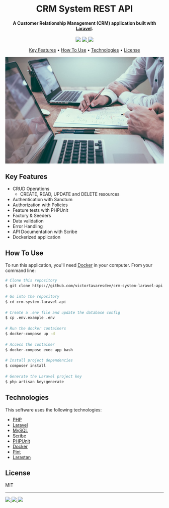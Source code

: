 <h1 align="center">CRM System REST API</h1>

<h4 align="center">A Customer Relationship Management (CRM) application built with <a href="https://laravel.com/" target="_blank">Laravel</a>.</h4>

<p align="center">
  <a href="https://www.php.net"><img src="https://img.shields.io/badge/PHP-777BB4?style=for-the-badge&logo=php&logoColor=white"></a>
  <a href="https://laravel.com">
      <img src="https://img.shields.io/badge/Laravel-FF2D20?style=for-the-badge&logo=laravel&logoColor=white">
  </a>
  <a href="https://www.mysql.com">
    <img src="https://img.shields.io/badge/MySQL-005C84?style=for-the-badge&logo=mysql&logoColor=white" >
  </a>
</p>

<p align="center">
  <a href="#key-features">Key Features</a> •
  <a href="#how-to-use">How To Use</a> •
  <a href="#technologies">Technologies</a> •
  <a href="#license">License</a>
</p>

<img src="https://github.com/victortavaresdev/victortavaresdev/blob/main/crm.jpg" alt="crm system" align="center"/>

## Key Features

-   CRUD Operations
    -   CREATE, READ, UPDATE and DELETE resources
-   Authentication with Sanctum
-   Authorization with Policies
-   Feature tests with PHPUnit
-   Factory & Seeders
-   Data validation
-   Error Handling
-   API Documentation with Scribe
-   Dockerized application

## How To Use

To run this application, you'll need [Docker](https://www.docker.com) in your computer. From your command line:

```bash
# Clone this repository
$ git clone https://github.com/victortavaresdev/crm-system-laravel-api.git

# Go into the repository
$ cd crm-system-laravel-api

# Create a .env file and update the database config
$ cp .env.example .env

# Run the docker containers
$ docker-compose up -d

# Access the container
$ docker-compose exec app bash

# Install project dependencies
$ composer install

# Generate the Laravel project key
$ php artisan key:generate
```

## Technologies

This software uses the following technologies:

-   [PHP](https://www.php.net/)
-   [Laravel](https://laravel.com/)
-   [MySQL](https://www.mysql.com/)
-   [Scribe](https://scribe.knuckles.wtf/laravel/)
-   [PHPUnit](https://phpunit.de/)
-   [Docker](https://www.docker.com/)
-   [Pint](https://laravel.com/docs/10.x/pint/)
-   [Larastan](https://github.com/nunomaduro/larastan/)

## License

MIT

---

<p align="left">
  <a href="https://www.linkedin.com/in/victor-tavares-dev/"><img src="https://img.shields.io/badge/LinkedIn-0077B5?style=for-the-badge&logo=linkedin&logoColor=white">
  </a>
  <a href="https://github.com/victortavaresdev">
    <img src="https://img.shields.io/badge/GitHub-100000?style=for-the-badge&logo=github&logoColor=white">
  </a>
  <a href="mailto:victortavaresdev@gmail.com">
      <img src="https://img.shields.io/badge/Gmail-D14836?style=for-the-badge&logo=gmail&logoColor=white">
  </a>
</p>
